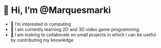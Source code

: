  # 👋 Hi, I’m @Marquesmarki
- 👀 I’m interested in computing
- 🌱 I am currently learning 2D and 3D video game programming.
- 💞️ I am looking to collaborate on small projects in which I can be useful by contributing my knowledge


<!-- 📫 How to reach me por internet
- 😄 Pronouns: maqueskimarkiNetworks
- ⚡ Fun fact: Soy informatico 
-->
<!---
Marquesmarki/Marquesmarki is a ✨ special ✨ repository because its `README.md` (this file) appears on your GitHub profile.
You can click the Preview link to take a look at your changes.
--->
